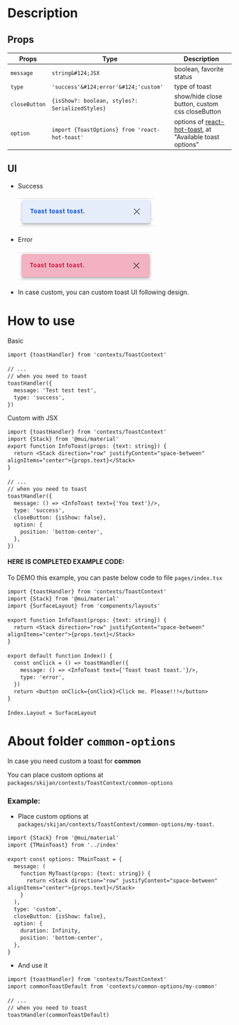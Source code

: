 # Description

## Props
| Props         | Type                                            | Description                                                                                        |
|---------------|-------------------------------------------------|----------------------------------------------------------------------------------------------------|
| `message`     | `string&#124;JSX`                               | boolean, favorite status                                                                           |
| `type`        | `'success'&#124;error'&#124;'custom'`           | type of toast                                                                                      |
| `closeButton` | `{isShow?: boolean, styles?: SerializedStyles}` | show/hide close button, custom css closeButton                                                     |
| `option`      | `import {ToastOptions} from 'react-hot-toast'`  | options of [react-hot-toast](https://react-hot-toast.com/docs/toast), at "Available toast options" |

## UI
- Success

  ![img.png](img.png)
- Error

  ![img_1.png](img_1.png)
- In case custom, you can custom toast UI following design.

# How to use
Basic
```tsx
import {toastHandler} from 'contexts/ToastContext'

// ...
// when you need to toast
toastHandler({
  message: 'Test test test',
  type: 'success',
})
```
Custom with JSX
```tsx
import {toastHandler} from 'contexts/ToastContext'
import {Stack} from '@mui/material'
export function InfoToast(props: {text: string}) {
  return <Stack direction="row" justifyContent="space-between" alignItems="center">{props.text}</Stack>
}

// ...
// when you need to toast
toastHandler({
  message: () => <InfoToast text={'You text'}/>,
  type: 'success',
  closeButton: {isShow: false},
  option: {
    position: 'bottom-center',
  },
})
```

#### HERE IS COMPLETED EXAMPLE CODE:
To DEMO this example, you can paste below code to file `pages/index.tsx`
```tsx
import {toastHandler} from 'contexts/ToastContext'
import {Stack} from '@mui/material'
import {SurfaceLayout} from 'components/layouts'

export function InfoToast(props: {text: string}) {
  return <Stack direction="row" justifyContent="space-between" alignItems="center">{props.text}</Stack>
}

export default function Index() {
  const onClick = () => toastHandler({
    message: () => <InfoToast text={'Toast toast toast.'}/>,
    type: 'error',
  })
  return <button onClick={onClick}>Click me. Please!!!</button>
}

Index.Layout = SurfaceLayout
```

# About folder `common-options`
In case you need custom a toast for **common**

You can place custom options at `packages/skijan/contexts/ToastContext/common-options`
### Example:
- Place custom options at `packages/skijan/contexts/ToastContext/common-options/my-toast`.
```tsx
import {Stack} from '@mui/material'
import {TMainToast} from '../index'

export const options: TMainToast = {
  message: (
    function MyToast(props: {text: string}) {
      return <Stack direction="row" justifyContent="space-between" alignItems="center">{props.text}</Stack>
    }
  ),
  type: 'custom',
  closeButton: {isShow: false},
  option: {
    duration: Infinity,
    position: 'bottom-center',
  },
}
```

- And use it
```tsx
import {toastHandler} from 'contexts/ToastContext'
import commonToastDefault from 'contexts/common-options/my-common'

// ...
// when you need to toast
toastHandler(commonToastDefault)
```

